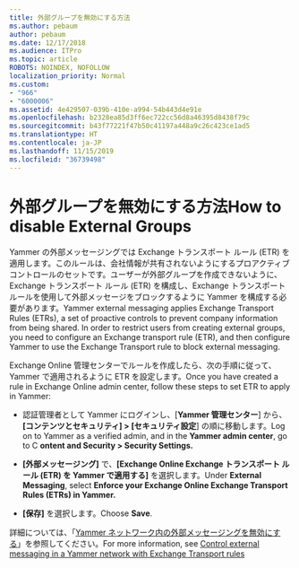 ```yaml
---
title: 外部グループを無効にする方法
ms.author: pebaum
author: pebaum
ms.date: 12/17/2018
ms.audience: ITPro
ms.topic: article
ROBOTS: NOINDEX, NOFOLLOW
localization_priority: Normal
ms.custom:
- "966"
- "6000006"
ms.assetid: 4e429507-039b-410e-a994-54b443d4e91e
ms.openlocfilehash: b2328ea85d3ff6ec722cc56d8a46395d8438f79c
ms.sourcegitcommit: b43f77221f47b50c41197a448a9c26c423ce1ad5
ms.translationtype: HT
ms.contentlocale: ja-JP
ms.lasthandoff: 11/15/2019
ms.locfileid: "36739498"
---
```

# <a name="how-to-disable-external-groups"></a><span data-ttu-id="254ed-102">外部グループを無効にする方法</span><span class="sxs-lookup"><span data-stu-id="254ed-102">How to disable External Groups</span></span>

<span data-ttu-id="254ed-p101">Yammer の外部メッセージングでは Exchange トランスポート ルール (ETR) を適用します。このルールは、会社情報が共有されないようにするプロアクティブ コントロールのセットです。ユーザーが外部グループを作成できないように、Exchange トランスポート ルール (ETR) を構成し、Exchange トランスポート ルールを使用して外部メッセージをブロックするように Yammer を構成する必要があります。</span><span class="sxs-lookup"><span data-stu-id="254ed-p101">Yammer external messaging applies Exchange Transport Rules (ETRs), a set of proactive controls to prevent company information from being shared. In order to restrict users from creating external groups, you need to configure an Exchange transport rule (ETR), and then configure Yammer to use the Exchange Transport rule to block external messaging.</span></span>
  
<span data-ttu-id="254ed-105">Exchange Online 管理センターでルールを作成したら、次の手順に従って、Yammer で適用されるように ETR を設定します。</span><span class="sxs-lookup"><span data-stu-id="254ed-105">Once you have created a rule in Exchange Online admin center, follow these steps to set ETR to apply in Yammer:</span></span>
  
- <span data-ttu-id="254ed-106">認証管理者として Yammer にログインし、[**Yammer 管理センター**] から、**[コンテンツとセキュリティ] \> [セキュリティ設定**] の順に移動します。</span><span class="sxs-lookup"><span data-stu-id="254ed-106">Log on to Yammer as a verified admin, and in the **Yammer admin center**, go to C **ontent and Security \> Security Settings.**</span></span>

- <span data-ttu-id="254ed-107">**[外部メッセージング]** で、**[Exchange Online Exchange トランスポート ルール (ETR) を Yammer で適用する]** を選択します。</span><span class="sxs-lookup"><span data-stu-id="254ed-107">Under **External Messaging**, select **Enforce your Exchange Online Exchange Transport Rules (ETRs) in Yammer.**</span></span>

- <span data-ttu-id="254ed-108">**[保存]** を選択します。</span><span class="sxs-lookup"><span data-stu-id="254ed-108">Choose **Save**.</span></span>

<span data-ttu-id="254ed-109">詳細については、「[Yammer ネットワーク内の外部メッセージングを無効にする](https://docs.microsoft.com/yammer/work-with-external-users/disable-external-messaging)」を参照してください。</span><span class="sxs-lookup"><span data-stu-id="254ed-109">For more information, see [Control external messaging in a Yammer network with Exchange Transport rules](https://docs.microsoft.com/yammer/work-with-external-users/disable-external-messaging)</span></span>
  